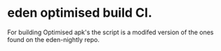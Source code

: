 # eden optimised build CI.
For building Optimised apk's the script is a modifed version of the ones found on the eden-nightly repo.
